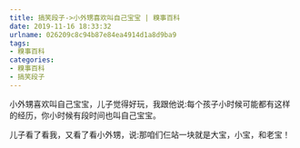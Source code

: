 ```yaml
---
title: 搞笑段子->小外甥喜欢叫自己宝宝 | 糗事百科
date: 2019-11-16 18:33:32
urlname: 026209c8c94b87e84ea4914d1a8d9ba9
tags: 
- 糗事百科
categories:
- 糗事百科
- 搞笑段子
---
```

小外甥喜欢叫自己宝宝，儿子觉得好玩，我跟他说:每个孩子小时候可能都有这样的经历，你小时候有段时间也叫自己宝宝。

儿子看了看我，又看了看小外甥，说:那咱们仨站一块就是大宝，小宝，和老宝！



